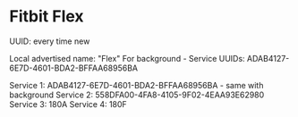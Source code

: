 #  Fitbit Flex
UUID: every time new

Local advertised name: "Flex"
For background - Service UUIDs: ADAB4127-6E7D-4601-BDA2-BFFAA68956BA

Service 1: ADAB4127-6E7D-4601-BDA2-BFFAA68956BA - same with background
Service 2: 558DFA00-4FA8-4105-9F02-4EAA93E62980
Service 3: 180A
Service 4: 180F


